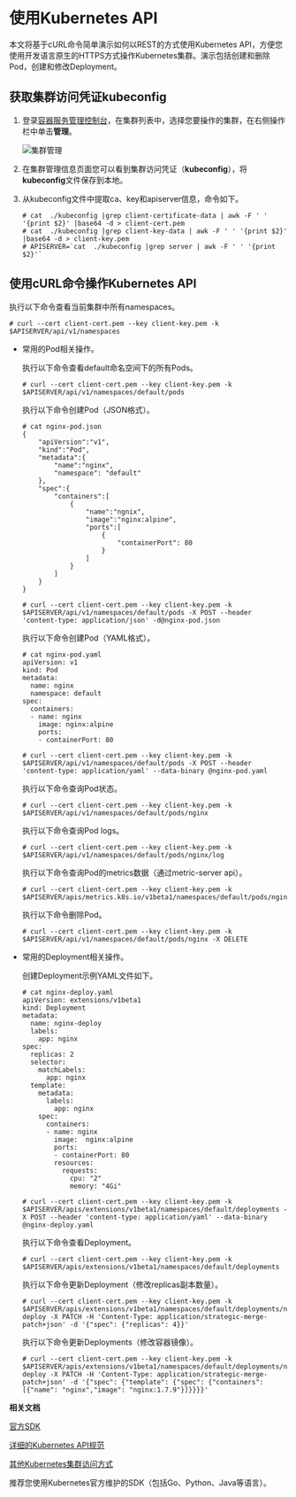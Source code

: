 # 使用Kubernetes API

本文将基于cURL命令简单演示如何以REST的方式使用Kubernetes API，方便您使用开发语言原生的HTTPS方式操作Kubernetes集群。演示包括创建和删除Pod，创建和修改Deployment。

## 获取集群访问凭证kubeconfig

1.  登录[容器服务管理控制台](https://cs.console.aliyun.com)，在集群列表中，选择您要操作的集群，在右侧操作栏中单击**管理**。

    ![集群管理](https://static-aliyun-doc.oss-cn-hangzhou.aliyuncs.com/assets/img/zh-CN/2096359951/p96471.png)

2.  在集群管理信息页面您可以看到集群访问凭证（**kubeconfig**），将**kubeconfig**文件保存到本地。

3.  从kubeconfig文件中提取ca、key和apiserver信息，命令如下。

    ```
    # cat  ./kubeconfig |grep client-certificate-data | awk -F ' ' '{print $2}' |base64 -d > client-cert.pem
    # cat  ./kubeconfig |grep client-key-data | awk -F ' ' '{print $2}' |base64 -d > client-key.pem
    # APISERVER=`cat  ./kubeconfig |grep server | awk -F ' ' '{print $2}'`
    ```


## 使用cURL命令操作Kubernetes API

执行以下命令查看当前集群中所有namespaces。

```
# curl --cert client-cert.pem --key client-key.pem -k $APISERVER/api/v1/namespaces
```

-   常用的Pod相关操作。

    执行以下命令查看default命名空间下的所有Pods。

    ```
    # curl --cert client-cert.pem --key client-key.pem -k $APISERVER/api/v1/namespaces/default/pods
    ```

    执行以下命令创建Pod（JSON格式）。

    ```
    # cat nginx-pod.json
    {
        "apiVersion":"v1",
        "kind":"Pod",
        "metadata":{
            "name":"nginx",
            "namespace": "default"
        },
        "spec":{
            "containers":[
                {
                    "name":"ngnix",
                    "image":"nginx:alpine",
                    "ports":[
                        {
                            "containerPort": 80
                        }
                    ]
                }
            ]
        }
    }
    
    # curl --cert client-cert.pem --key client-key.pem -k $APISERVER/api/v1/namespaces/default/pods -X POST --header 'content-type: application/json' -d@nginx-pod.json
    ```

    执行以下命令创建Pod（YAML格式）。

    ```
    # cat nginx-pod.yaml
    apiVersion: v1
    kind: Pod
    metadata:
      name: nginx
      namespace: default
    spec:
      containers:
      - name: nginx
        image: nginx:alpine
        ports:
        - containerPort: 80
    
    # curl --cert client-cert.pem --key client-key.pem -k $APISERVER/api/v1/namespaces/default/pods -X POST --header 'content-type: application/yaml' --data-binary @nginx-pod.yaml
    ```

    执行以下命令查询Pod状态。

    ```
    # curl --cert client-cert.pem --key client-key.pem -k $APISERVER/api/v1/namespaces/default/pods/nginx
    ```

    执行以下命令查询Pod logs。

    ```
    # curl --cert client-cert.pem --key client-key.pem -k $APISERVER/api/v1/namespaces/default/pods/nginx/log
    ```

    执行以下命令查询Pod的metrics数据（通过metric-server api）。

    ```
    # curl --cert client-cert.pem --key client-key.pem -k $APISERVER/apis/metrics.k8s.io/v1beta1/namespaces/default/pods/nginx
    ```

    执行以下命令删除Pod。

    ```
    # curl --cert client-cert.pem --key client-key.pem -k $APISERVER/api/v1/namespaces/default/pods/nginx -X DELETE
    ```

-   常用的Deployment相关操作。

    创建Deployment示例YAML文件如下。

    ```
    # cat nginx-deploy.yaml
    apiVersion: extensions/v1beta1
    kind: Deployment
    metadata:
      name: nginx-deploy
      labels:
        app: nginx
    spec:
      replicas: 2
      selector:
        matchLabels:
          app: nginx
      template:
        metadata:
          labels:
            app: nginx
        spec:
          containers:
          - name: nginx
            image:  nginx:alpine
            ports:
            - containerPort: 80
            resources:
              requests:
                cpu: "2"
                memory: "4Gi"
    
    # curl --cert client-cert.pem --key client-key.pem -k $APISERVER/apis/extensions/v1beta1/namespaces/default/deployments -X POST --header 'content-type: application/yaml' --data-binary @nginx-deploy.yaml
    ```

    执行以下命令查看Deployment。

    ```
    # curl --cert client-cert.pem --key client-key.pem -k $APISERVER/apis/extensions/v1beta1/namespaces/default/deployments
    ```

    执行以下命令更新Deployment（修改replicas副本数量）。

    ```
    # curl --cert client-cert.pem --key client-key.pem -k $APISERVER/apis/extensions/v1beta1/namespaces/default/deployments/nginx-deploy -X PATCH -H 'Content-Type: application/strategic-merge-patch+json' -d '{"spec": {"replicas": 4}}'
    ```

    执行以下命令更新Deployments（修改容器镜像）。

    ```
    # curl --cert client-cert.pem --key client-key.pem -k $APISERVER/apis/extensions/v1beta1/namespaces/default/deployments/nginx-deploy -X PATCH -H 'Content-Type: application/strategic-merge-patch+json' -d '{"spec": {"template": {"spec": {"containers": [{"name": "nginx","image": "nginx:1.7.9"}]}}}}'
    ```


**相关文档**  


[官方SDK](https://kubernetes.io/docs/reference/using-api/client-libraries/)

[详细的Kubernetes API规范](https://kubernetes.io/docs/reference/generated/kubernetes-api/v1.17/)

[其他Kubernetes集群访问方式](https://kubernetes.io/docs/tasks/administer-cluster/access-cluster-api/)

推荐您使用Kubernetes官方维护的SDK（包括Go、Python、Java等语言）。

  


